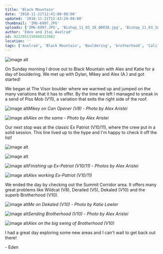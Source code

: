 ```yaml
---
title: 'Black Mountain'
date: '2018-11-21T12:41:00-08:00'
updated: '2018-11-21T12:43:29-08:00'
thumbnail: 'IMG-6997.JPG'
uploads: ['IMG-6997.JPG', 'Bishop_11_03_18_00038.jpg', 'Bishop_11_03_18_00035.jpg', 'Bishop_11_03_18_00060.jpg', 'Bishop_11_03_18_00063.jpg', 'Bishop_11_03_18_00068.jpg', 'IMG-6970.JPG', 'IMG-6987.JPG', '202.jpg', 'IMG-6999.JPG']
author: 'Eden and Itai Axelrad'
id: 9222951150460123982
location: ''
tags: ['Axelrad', 'Black Mountain', 'Bouldering', 'brotherhood', 'California', 'Climbing', 'ex patriot', 'granite']
---
```


![image alt](uploads/IMG-6997.JPG)

On Sunday morning I drove out to Black Mountain with Alex and Katie for a day of bouldering. We met up with Dylan, Mikey and Alex (A.) and got started!

We began at The Visor boulder where we warmed up and jumped on the many variations that it has to offer. By the time we left I managed to sneak in a send of Piss Mob (V11), a variation that exits the right side of the roof.

![image alt](uploads/Bishop_11_03_18_00038.jpg)*Mikey on Can Opener (V8) - Photo by Alex Aristei*

![image alt](uploads/Bishop_11_03_18_00035.jpg)*Alex on the same - Photo by Alex Aristei*

Our next stop was at the classic Ex Patriot (V10/11), where the crew put in a solid session. This line lived up to the hype and I'm happy to check it off the list!

![image alt](uploads/Bishop_11_03_18_00060.jpg)

![image alt](uploads/Bishop_11_03_18_00063.jpg)

![image alt](uploads/Bishop_11_03_18_00068.jpg)*Finishing up Ex-Patriot (V10/11) - Photos by Alex Aristei*

![image alt](uploads/IMG-6970.JPG)*Alex working Ex-Patriot (V10/11)*

We ended the day by checking out the Summit Corridor area. It offers many great problems like Wildcat (V8), Derailed (V5), Dekaled (V10) and the superb Brotherhood (V10).

![image alt](uploads/IMG-6987.JPG)*Me on Dekaled (V10) - Photo by Katie Lawler*

![image alt](uploads/Bishop_11_03_18_00330%202.jpg)*Sending Brotherhood (V10) - Photo by Alex Aristei*

![image alt](uploads/IMG-6999.JPG)*Alex on the big swing of Brotherhood (V10)*

I had a great day exploring some new areas and I can't wait to get back out there!

\- Eden
